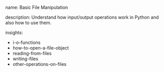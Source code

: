 name: Basic File Manipulation

description: Understand how input/output operations work in Python and also how to use them.

insights:
  - i-o-functions
  - how-to-open-a-file-object
  - reading-from-files
  - writing-files
  - other-operations-on-files
 
